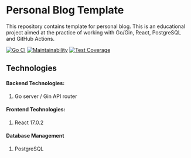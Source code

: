 # Personal Blog Template

This repository contains template for personal blog. This is an educational project aimed at the practice of working with Go/Gin, React, PostgreSQL and GitHub Actions.

[![Go CI](https://github.com/Linkshegelianer/Go-React-Fullstack-webapp/workflows/Go%20CI/badge.svg)](https://github.com/Linkshegelianer/Go-React-Fullstack-webapp/actions/workflows/go-ci.yml)
[![Maintainability](https://api.codeclimate.com/v1/badges/be241de1474774f51329/maintainability)](https://codeclimate.com/github/Linkshegelianer/Go-React-Fullstack-webapp/maintainability)
[![Test Coverage](https://api.codeclimate.com/v1/badges/be241de1474774f51329/test_coverage)](https://codeclimate.com/github/Linkshegelianer/Go-React-Fullstack-webapp/test_coverage)

##  Technologies
#### Backend Technologies:
1. Go server / Gin API router

#### Frontend Technologies:
1. React 17.0.2

#### Database Management
1. PostgreSQL
